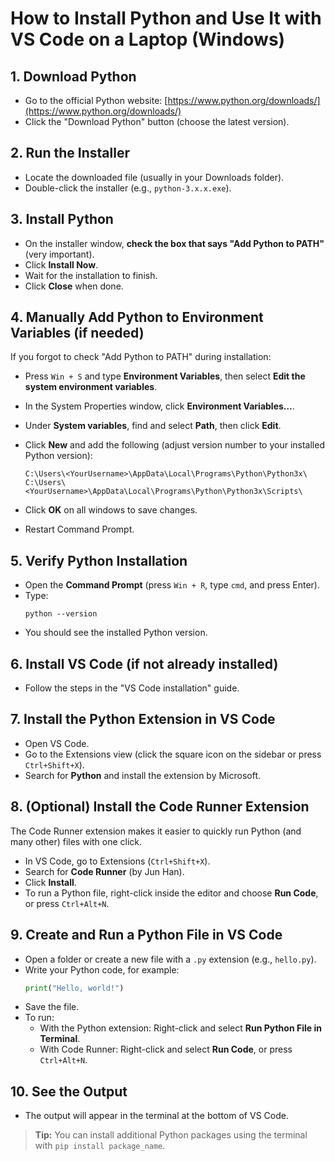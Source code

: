 # How to Install Python and Use It with VS Code on a Laptop (Windows)

## 1. Download Python

- Go to the official Python website: [https://www.python.org/downloads/](https://www.python.org/downloads/)
- Click the "Download Python" button (choose the latest version).

## 2. Run the Installer

- Locate the downloaded file (usually in your Downloads folder).
- Double-click the installer (e.g., `python-3.x.x.exe`).

## 3. Install Python

- On the installer window, **check the box that says "Add Python to PATH"** (very important).
- Click **Install Now**.
- Wait for the installation to finish.
- Click **Close** when done.

## 4. Manually Add Python to Environment Variables (if needed)

If you forgot to check "Add Python to PATH" during installation:

- Press `Win + S` and type **Environment Variables**, then select **Edit the system environment variables**.
- In the System Properties window, click **Environment Variables…**.
- Under **System variables**, find and select **Path**, then click **Edit**.
- Click **New** and add the following (adjust version number to your installed Python version):

  ```
  C:\Users\<YourUsername>\AppData\Local\Programs\Python\Python3x\
  C:\Users\<YourUsername>\AppData\Local\Programs\Python\Python3x\Scripts\
  ```

- Click **OK** on all windows to save changes.
- Restart Command Prompt.

## 5. Verify Python Installation

- Open the **Command Prompt** (press `Win + R`, type `cmd`, and press Enter).
- Type:
  ```
  python --version
  ```
- You should see the installed Python version.

## 6. Install VS Code (if not already installed)

- Follow the steps in the "VS Code installation" guide.

## 7. Install the Python Extension in VS Code

- Open VS Code.
- Go to the Extensions view (click the square icon on the sidebar or press `Ctrl+Shift+X`).
- Search for **Python** and install the extension by Microsoft.

## 8. (Optional) Install the Code Runner Extension

The Code Runner extension makes it easier to quickly run Python (and many other) files with one click.

- In VS Code, go to Extensions (`Ctrl+Shift+X`).
- Search for **Code Runner** (by Jun Han).
- Click **Install**.
- To run a Python file, right-click inside the editor and choose **Run Code**, or press `Ctrl+Alt+N`.

## 9. Create and Run a Python File in VS Code

- Open a folder or create a new file with a `.py` extension (e.g., `hello.py`).
- Write your Python code, for example:
  ```python
  print("Hello, world!")
  ```
- Save the file.
- To run:
  - With the Python extension: Right-click and select **Run Python File in Terminal**.
  - With Code Runner: Right-click and select **Run Code**, or press `Ctrl+Alt+N`.

## 10. See the Output

- The output will appear in the terminal at the bottom of VS Code.

> **Tip:** You can install additional Python packages using the terminal with `pip install package_name`.